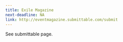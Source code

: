 ```yaml
---
title: Exile Magazine
next-deadline: NA
link: http://eventmagazine.submittable.com/submit
---
```


See submittable page.